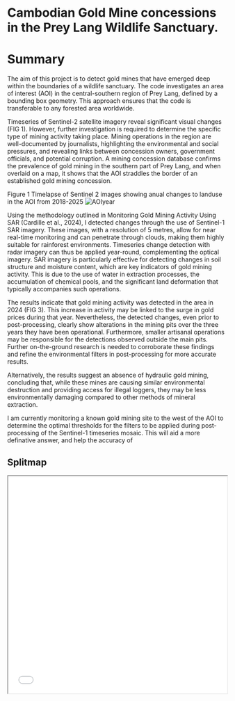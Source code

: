 # Cambodian Gold Mine concessions in the Prey Lang Wildlife Sanctuary.

# Summary
The aim of this project is to detect gold mines that have emerged deep within the boundaries of a wildlife sanctuary. The code investigates an area of interest (AOI) in the central-southern region of Prey Lang, defined by a bounding box geometry. This approach ensures that the code is transferable to any forested area worldwide.

Timeseries of Sentinel-2 satellite imagery reveal significant visual changes (FIG 1). However, further investigation is required to determine the specific type of mining activity taking place. Mining operations in the region are well-documented by journalists, highlighting the environmental and social pressures, and revealing links between concession owners, government officials, and potential corruption. A mining concession database confirms the prevalence of gold mining in the southern part of Prey Lang, and when overlaid on a map, it shows that the AOI straddles the border of an established gold mining concession.

Figure 1
Timelapse of Sentinel 2 images showing anual changes to landuse in the AOI from 2018-2025
![AOIyear](https://github.com/user-attachments/assets/4dd4bd8b-9b27-42b2-ae3e-55470d0f5e5a)


Using the methodology outlined in Monitoring Gold Mining Activity Using SAR (Cardille et al., 2024), I detected changes through the use of Sentinel-1 SAR imagery. These images, with a resolution of 5 metres, allow for near real-time monitoring and can penetrate through clouds, making them highly suitable for rainforest environments. Timeseries change detection with radar imagery can thus be applied year-round, complementing the optical imagery. SAR imagery is particularly effective for detecting changes in soil structure and moisture content, which are key indicators of gold mining activity. This is due to the use of water in extraction processes, the accumulation of chemical pools, and the significant land deformation that typically accompanies such operations.

The results indicate that gold mining activity was detected in the area in 2024 (FIG 3). This increase in activity may be linked to the surge in gold prices during that year. Nevertheless, the detected changes, even prior to post-processing, clearly show alterations in the mining pits over the three years they have been operational. Furthermore, smaller artisanal operations may be responsible for the detections observed outside the main pits. Further on-the-ground research is needed to corroborate these findings and refine the environmental filters in post-processing for more accurate results.

Alternatively, the results suggest an absence of hydraulic gold mining, concluding that, while these mines are causing similar environmental destruction and providing access for illegal loggers, they may be less environmentally damaging compared to other methods of mineral extraction.

I am currently monitoring a known gold mining site to the west of the AOI to determine the optimal thresholds for the filters to be applied during post-processing of the Sentinel-1 timeseries mosaic. This will aid a more definative answer, and help the accuracy of 


## Splitmap

<iframe src="AOIsplitmap.html" width="100%" height="500px"></iframe>
